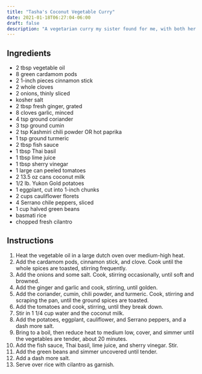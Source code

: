 ```yaml
---
title: "Tasha's Coconut Vegetable Curry"
date: 2021-01-18T06:27:04-06:00
draft: false
description: "A vegetarian curry my sister found for me, with both her and my modifications."
---
```


## Ingredients

-   2 tbsp vegetable oil
-   8 green cardamom pods
-   2 1-inch pieces cinnamon stick
-   2 whole cloves
-   2 onions, thinly sliced
-   kosher salt
-   2 tbsp fresh ginger, grated
-   8 cloves garlic, minced
-   4 tsp ground coriander
-   3 tsp ground cumin
-   2 tsp Kashmiri chili powder OR hot paprika
-   1 tsp ground turmeric
-   2 tbsp fish sauce
-   1 tbsp Thai basil
-   1 tbsp lime juice
-   1 tbsp sherry vinegar
-   1 large can peeled tomatoes
-   2 13.5 oz cans coconut milk
-   1/2 lb. Yukon Gold potatoes
-   1 eggplant, cut into 1-inch chunks
-   2 cups cauliflower florets
-   4 Serrano chile peppers, sliced
-   1 cup halved green beans
-   basmati rice
-   chopped fresh cilantro

## Instructions

1. Heat the vegetable oil in a large dutch oven over medium-high heat.
2. Add the cardamom pods, cinnamon stick, and clove. Cook until the whole spices are toasted, stirring frequently.
3. Add the onions and some salt. Cook, stirring occasionally, until soft and browned.
4. Add the ginger and garlic and cook, stirring, until golden.
5. Add the coriander, cumin, chili powder, and turmeric. Cook, stirring and scraping the pan, until the ground spices are toasted.
6. Add the tomatoes and cook, stirring, until they break down.
7. Stir in 1 1/4 cup water and the coconut milk.
8. Add the potatoes, eggplant, cauliflower, and Serrano peppers, and a dash more salt.
9. Bring to a boil, then reduce heat to medium low, cover, and simmer until the vegetables are tender, about 20 minutes.
10. Add the fish sauce, Thai basil, lime juice, and sherry vinegar. Stir.
11. Add the green beans and simmer uncovered until tender.
12. Add a dash more salt.
13. Serve over rice with cilantro as garnish.
